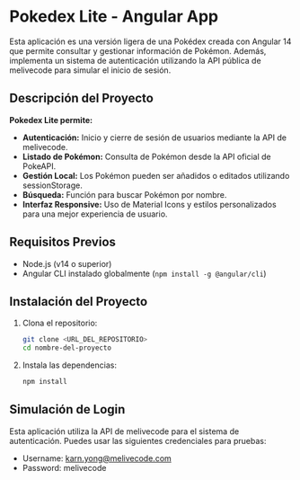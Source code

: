 # Pokedex Lite - Angular App

Esta aplicación es una versión ligera de una Pokédex creada con Angular 14 que permite consultar y gestionar información de Pokémon. Además, implementa un sistema de autenticación utilizando la API pública de melivecode para simular el inicio de sesión.

## Descripción del Proyecto

**Pokedex Lite permite:**

- **Autenticación:** Inicio y cierre de sesión de usuarios mediante la API de melivecode.
- **Listado de Pokémon:** Consulta de Pokémon desde la API oficial de PokeAPI.
- **Gestión Local:** Los Pokémon pueden ser añadidos o editados utilizando sessionStorage.
- **Búsqueda:** Función para buscar Pokémon por nombre.
- **Interfaz Responsive:** Uso de Material Icons y estilos personalizados para una mejor experiencia de usuario.

## Requisitos Previos

- Node.js (v14 o superior)
- Angular CLI instalado globalmente (`npm install -g @angular/cli`)

## Instalación del Proyecto

1. Clona el repositorio:
   ```bash
   git clone <URL_DEL_REPOSITORIO>
   cd nombre-del-proyecto

2. Instala las dependencias:
    ```bash
    npm install

## Simulación de Login
Esta aplicación utiliza la API de melivecode para el sistema de autenticación. Puedes usar las siguientes credenciales para pruebas:

- Username: karn.yong@melivecode.com
- Password: melivecode
